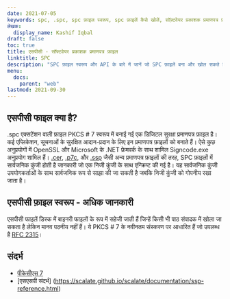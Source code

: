 ```yaml
---
date: 2021-07-05
keywords: spc, .spc, spc फ़ाइल स्वरूप, spc फ़ाइलें कैसे खोलें, सॉफ़्टवेयर प्रकाशक प्रमाणपत्र फ़ाइल
लेखक:
  display_name: Kashif Iqbal
draft: false
toc: true
title: एसपीसी - सॉफ्टवेयर प्रकाशक प्रमाणपत्र फ़ाइल
linktitle: SPC
description: "SPC फ़ाइल स्वरूप और API के बारे में जानें जो SPC फ़ाइलें बना और खोल सकते हैं।"
menu:
  docs:
    parent: "web"
lastmod: 2021-09-30
---
```


## एसपीसी फाइल क्या है?

.spc एक्सटेंशन वाली फ़ाइल PKCS # 7 स्वरूप में बनाई गई एक डिजिटल सुरक्षा प्रमाणपत्र फ़ाइल है। कई एप्लिकेशन, सूचनाओं के सुरक्षित आदान-प्रदान के लिए इन प्रमाणपत्र फ़ाइलों को बनाते हैं। ऐसे कुछ अनुप्रयोगों में OpenSSL और Microsoft के .NET फ्रेमवर्क के साथ शामिल Signcode.exe अनुप्रयोग शामिल हैं। [.cer](/hi/web/cer/), [.p7c](/hi/web/p7c/), और [.ssp](/hi/web/ssp/) जैसी अन्य प्रमाणपत्र फ़ाइलों की तरह, SPC फ़ाइलों में सार्वजनिक कुंजी होती है जानकारी जो एक निजी कुंजी के साथ एन्क्रिप्ट की गई है। यह सार्वजनिक कुंजी उपयोगकर्ताओं के साथ सार्वजनिक रूप से साझा की जा सकती है जबकि निजी कुंजी को गोपनीय रखा जाता है।

## एसपीसी फ़ाइल स्वरूप - अधिक जानकारी

एसपीसी फाइलें डिस्क में बाइनरी फाइलों के रूप में सहेजी जाती हैं जिन्हें किसी भी पाठ संपादक में खोला जा सकता है लेकिन मानव पठनीय नहीं हैं। ये PKCS # 7 के नवीनतम संस्करण पर आधारित हैं जो उपलब्ध है [RFC 2315](https://datatracker.ietf.org/doc/html/rfc2315)।

## संदर्भ

* [पीकेसीएस 7](https://en.wikipedia.org/wiki/PKCS_7)
* [एसएसपी संदर्भ] (https://scalate.github.io/scalate/documentation/ssp-reference.html)

